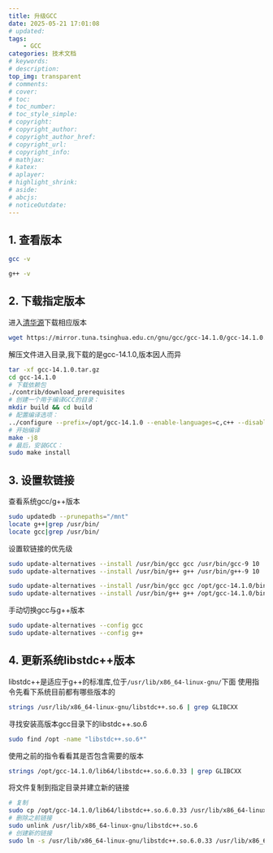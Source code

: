 ```yaml
---
title: 升级GCC
date: 2025-05-21 17:01:08
# updated:
tags:
    - GCC
categories: 技术文档
# keywords:
# description:
top_img: transparent
# comments:
# cover:
# toc:
# toc_number:
# toc_style_simple:
# copyright:
# copyright_author:
# copyright_author_href:
# copyright_url:
# copyright_info:
# mathjax:
# katex:
# aplayer:
# highlight_shrink:
# aside:
# abcjs:
# noticeOutdate:
---
```


## 1. 查看版本

```bash
gcc -v 
```

```bash
g++ -v
```

## 2. 下载指定版本

进入[清华源](https://mirror.tuna.tsinghua.edu.cn/gnu/gcc)下载相应版本

```bash
wget https://mirror.tuna.tsinghua.edu.cn/gnu/gcc/gcc-14.1.0/gcc-14.1.0.tar.gz
```

解压文件进入目录,我下载的是gcc-14.1.0,版本因人而异

```bash
tar -xf gcc-14.1.0.tar.gz
cd gcc-14.1.0
# 下载依赖包
./contrib/download_prerequisites
# 创建一个用于编译GCC的目录：
mkdir build && cd build
# 配置编译选项：
../configure --prefix=/opt/gcc-14.1.0 --enable-languages=c,c++ --disable-multilib
# 开始编译
make -j8
# 最后，安装GCC：
sudo make install
```

## 3. 设置软链接

查看系统gcc/g++版本

```bash
sudo updatedb --prunepaths="/mnt"
locate g++|grep /usr/bin/
locate gcc|grep /usr/bin/ 
```

设置软链接的优先级

```bash
sudo update-alternatives --install /usr/bin/gcc gcc /usr/bin/gcc-9 10
sudo update-alternatives --install /usr/bin/g++ g++ /usr/bin/g++-9 10

sudo update-alternatives --install /usr/bin/gcc gcc /opt/gcc-14.1.0/bin/gcc 20
sudo update-alternatives --install /usr/bin/g++ g++ /opt/gcc-14.1.0/bin/g++ 20
```

手动切换gcc与g++版本

```bash
sudo update-alternatives --config gcc
sudo update-alternatives --config g++
```

## 4. 更新系统libstdc++版本

libstdc++是适应于g++的标准库,位于`/usr/lib/x86_64-linux-gnu/`下面
使用指令先看下系统目前都有哪些版本的

```bash
strings /usr/lib/x86_64-linux-gnu/libstdc++.so.6 | grep GLIBCXX
```

寻找安装高版本gcc目录下的libstdc++.so.6

```bash
sudo find /opt -name "libstdc++.so.6*"
```

使用之前的指令看看其是否包含需要的版本

```bash
strings /opt/gcc-14.1.0/lib64/libstdc++.so.6.0.33 | grep GLIBCXX
```

将文件复制到指定目录并建立新的链接

```bash
# 复制
sudo cp /opt/gcc-14.1.0/lib64/libstdc++.so.6.0.33 /usr/lib/x86_64-linux-gnu/
# 删除之前链接
sudo unlink /usr/lib/x86_64-linux-gnu/libstdc++.so.6
# 创建新的链接
sudo ln -s /usr/lib/x86_64-linux-gnu/libstdc++.so.6.0.33 /usr/lib/x86_64-linux-gnu/libstdc++.so.6
```
